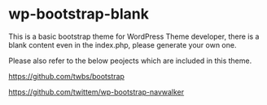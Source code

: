 wp-bootstrap-blank
==================

This is a basic bootstrap theme for WordPress Theme developer, there is a blank content even in the index.php, please generate your own one.

Please also refer to the below peojects which are included in this theme.


https://github.com/twbs/bootstrap

https://github.com/twittem/wp-bootstrap-navwalker

